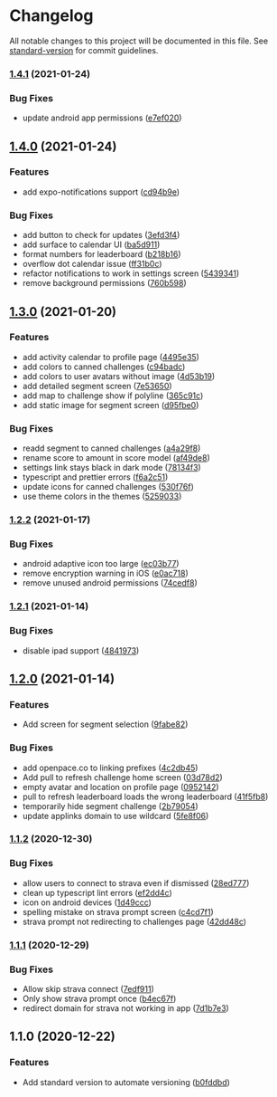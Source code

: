 # Changelog

All notable changes to this project will be documented in this file. See [standard-version](https://github.com/conventional-changelog/standard-version) for commit guidelines.

### [1.4.1](https://github.com/openpace/app/compare/v1.4.0...v1.4.1) (2021-01-24)


### Bug Fixes

* update android app permissions ([e7ef020](https://github.com/openpace/app/commit/e7ef020b342e071356cae811ad4b25f7807c28cd))

## [1.4.0](https://github.com/openpace/app/compare/v1.3.0...v1.4.0) (2021-01-24)


### Features

* add expo-notifications support ([cd94b9e](https://github.com/openpace/app/commit/cd94b9ef54895bd8deaf6e88544fd51fbc53fa15))


### Bug Fixes

* add button to check for updates ([3efd3f4](https://github.com/openpace/app/commit/3efd3f491f879c814ab904d2395479600bc4ca49))
* add surface to calendar UI ([ba5d911](https://github.com/openpace/app/commit/ba5d911ab1ff1cdf71791851327fcb2035a92eb1))
* format numbers for leaderboard ([b218b16](https://github.com/openpace/app/commit/b218b16c301dba65052c0f06e31cb07cf58f54f0))
* overflow dot calendar issue ([ff31b0c](https://github.com/openpace/app/commit/ff31b0c291b04fc66ae5c90f75aa05ced6768d00))
* refactor notifications to work in settings screen ([5439341](https://github.com/openpace/app/commit/5439341eb4efe095f125e6c0a766af8f99b84b12))
* remove background permissions ([760b598](https://github.com/openpace/app/commit/760b598828567961613ce8bf2b31ce58ba9dce4c))

## [1.3.0](https://github.com/openpace/app/compare/v1.2.2...v1.3.0) (2021-01-20)


### Features

* add activity calendar to profile page ([4495e35](https://github.com/openpace/app/commit/4495e35bdbea46da5080ca5d35f2f4cb468a5515))
* add colors to canned challenges ([c94badc](https://github.com/openpace/app/commit/c94badcb89ce7abbae79528e540f385cafe70202))
* add colors to user avatars without image ([4d53b19](https://github.com/openpace/app/commit/4d53b191b7574440c1657fd33ac70171f8dc27d7))
* add detailed segment screen ([7e53650](https://github.com/openpace/app/commit/7e536509369127c64205173480ed855b85ad3e30))
* add map to challenge show if polyline ([365c91c](https://github.com/openpace/app/commit/365c91c7adce246cd48df68cf9cf68adb89c9964))
* add static image for segment screen ([d95fbe0](https://github.com/openpace/app/commit/d95fbe09f6d6b796e5ee3a4b14f8af817944b79c))


### Bug Fixes

* readd segment to canned challenges ([a4a29f8](https://github.com/openpace/app/commit/a4a29f8aea8ece81115a6df66e19c551af95b9bc))
* rename score to amount in score model ([af49de8](https://github.com/openpace/app/commit/af49de87fe3939ed74f58cd272a446f949c2e029))
* settings link stays black in dark mode ([78134f3](https://github.com/openpace/app/commit/78134f313320b2a2a7dfcec8d30d6ef8bb795586))
* typescript and prettier errors ([f6a2c51](https://github.com/openpace/app/commit/f6a2c5136f3072682198621d752515be366b7dc9))
* update icons for canned challenges ([530f76f](https://github.com/openpace/app/commit/530f76f79724f63a9ab72db427a84d01bbff67dc))
* use theme colors in the themes ([5259033](https://github.com/openpace/app/commit/5259033d43a7c9ae0e65356754fe1cb2aefbb39c))

### [1.2.2](https://github.com/openpace/app/compare/v1.2.1...v1.2.2) (2021-01-17)


### Bug Fixes

* android adaptive icon too large ([ec03b77](https://github.com/openpace/app/commit/ec03b77a617a5c2ac8335da1ee5368e60d41f8ce))
* remove encryption warning in iOS ([e0ac718](https://github.com/openpace/app/commit/e0ac718b9fa2d2210f4f864955670a43a913d159))
* remove unused android permissions ([74cedf8](https://github.com/openpace/app/commit/74cedf8bf1074b87323c2fd0d022c106a7cd2c64))

### [1.2.1](https://github.com/openpace/app/compare/v1.2.0...v1.2.1) (2021-01-14)


### Bug Fixes

* disable ipad support ([4841973](https://github.com/openpace/app/commit/4841973fc1d2503a5b2a607f683fd785ccb94a58))

## [1.2.0](https://github.com/openpace/app/compare/v1.1.2...v1.2.0) (2021-01-14)


### Features

* Add screen for segment selection ([9fabe82](https://github.com/openpace/app/commit/9fabe82fe4caedbd1db5220e49199dc396b21154))


### Bug Fixes

* add openpace.co to linking prefixes ([4c2db45](https://github.com/openpace/app/commit/4c2db45773358c0d530199aae7c79b0a83faa1e5))
* Add pull to refresh challenge home screen ([03d78d2](https://github.com/openpace/app/commit/03d78d2aff8f9109edc9a1c39aa37487bec78e6f))
* empty avatar and location on profile page ([0952142](https://github.com/openpace/app/commit/09521420073dff55ca9865faafbda66ac0602804))
* pull to refresh leaderboard loads the wrong leaderboard ([41f5fb8](https://github.com/openpace/app/commit/41f5fb8ac5127d92c575b34a66f13a4b6d1ad9d9))
* temporarily hide segment challenge ([2b79054](https://github.com/openpace/app/commit/2b79054935d3943df9a6e07d065ca66c42fa02cc))
* update applinks domain to use wildcard ([5fe8f06](https://github.com/openpace/app/commit/5fe8f0695a76705a91120f54dfce9810b0ff63d7))

### [1.1.2](https://github.com/openpace/app/compare/v1.1.1...v1.1.2) (2020-12-30)


### Bug Fixes

* allow users to connect to strava even if dismissed ([28ed777](https://github.com/openpace/app/commit/28ed777da724c0e03c3d9b7cefa1cc5280ae0f38))
* clean up typescript lint errors ([ef2dd4c](https://github.com/openpace/app/commit/ef2dd4c39420e95136109fd92886028ef5b5ae31))
* icon on android devices ([1d49ccc](https://github.com/openpace/app/commit/1d49ccc59c64ded06727acaa893858e14504092e))
* spelling mistake on strava prompt screen ([c4cd7f1](https://github.com/openpace/app/commit/c4cd7f18d08375c28c494a7fa199fda942060c91))
* strava prompt not redirecting to challenges page ([42dd48c](https://github.com/openpace/app/commit/42dd48c9f4da5cdc4864d67d6355e4bc4516bec5))

### [1.1.1](https://github.com/openpace/app/compare/v1.1.0...v1.1.1) (2020-12-29)


### Bug Fixes

* Allow skip strava connect ([7edf911](https://github.com/openpace/app/commit/7edf91143b0c921198ed16e16be7d2f6e398b7d7))
* Only show strava prompt once ([b4ec67f](https://github.com/openpace/app/commit/b4ec67f642ec8c365597fb305e2dbd07434a6374))
* redirect domain for strava not working in app ([7d1b7e3](https://github.com/openpace/app/commit/7d1b7e398e9594345526ec37920bc93f42b8256b))

## 1.1.0 (2020-12-22)


### Features

* Add standard version to automate versioning ([b0fddbd](https://github.com/openpace/app/commit/b0fddbd603b08bd9f8604a41e2af0088c37dc091))
